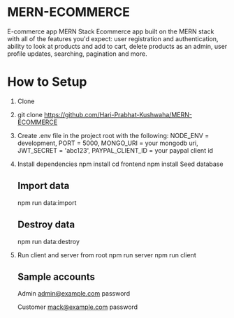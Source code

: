 # MERN-ECOMMERCE
E-commerce app MERN Stack
Ecommerce app built on the MERN stack with all of the features you'd expect: user registration and authentication, ability to look at products and add to cart, delete products as an admin, user profile updates, searching, pagination and more.

# How to Setup
1. Clone
2. git clone https://github.com/Hari-Prabhat-Kushwaha/MERN-ECOMMERCE
3. Create .env file in the project root with the following:
     NODE_ENV = development,
     PORT = 5000,
     MONGO_URI = your mongodb uri,
     JWT_SECRET = 'abc123',
     PAYPAL_CLIENT_ID = your paypal client id
4. Install dependencies
    npm install
    cd frontend
    npm install
    Seed database
    ## Import data
    npm run data:import
    ## Destroy data
    npm run data:destroy
5. Run client and server from root
    npm run server
    npm run client
    ## Sample accounts

    Admin
    admin@example.com
    password

    Customer
    mack@example.com
    password